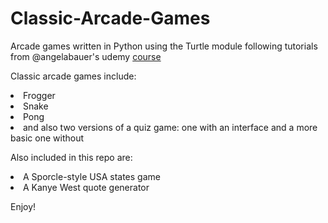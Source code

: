 # Classic-Arcade-Games

Arcade games written in Python using the Turtle module following tutorials from @angelabauer's udemy <a href="https://www.udemy.com/course/100-days-of-code/?kw=100+days+of+python">course</a> 

Classic arcade games include: 
<li> Frogger </li>
<li> Snake </li>
<li> Pong </li>
<li> and also two versions of a quiz game: one with an interface and a more basic one without </li>

Also included in this repo are: 
<li> A Sporcle-style USA states game </li>
<li> A Kanye West quote generator </li>

Enjoy! 
